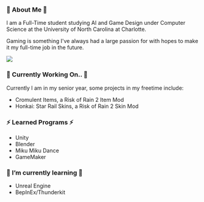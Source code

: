 ### 💬 About Me 💬

I am a Full-Time student studying AI and Game Design under Computer Science at the University of North Carolina at Charlotte. 

Gaming is something I've always had a large passion for with hopes to make it my full-time job in the future.

![](https://komarev.com/ghpvc/?username=AlexStahlman&color=blueviolet&style=flat&label=Profile+Views)

### 🔭 Currently Working On.. 🔭
Currently I am in my senior year, some projects in my freetime include:
- Cromulent Items, a Risk of Rain 2 Item Mod
- Honkai: Star Rail Skins, a Risk of Rain 2 Skin Mod

### ⚡ Learned Programs ⚡
- Unity
- Blender
- Miku Miku Dance
- GameMaker

### 🌱 I’m currently learning 🌱
- Unreal Engine
- BepInEx/Thunderkit

<!--
**AlexStahlman/AlexStahlman** is a ✨ _special_ ✨ repository because its `README.md` (this file) appears on your GitHub profile.

Here are some ideas to get you started:

- 🔭 I’m currently working on ...
- 🌱 I’m currently learning ...
- 👯 I’m looking to collaborate on ...
- 🤔 I’m looking for help with ...
- 💬 Ask me about ...
- 📫 How to reach me: ...
- 😄 Pronouns: ...
- ⚡ Fun fact: ...
-->
